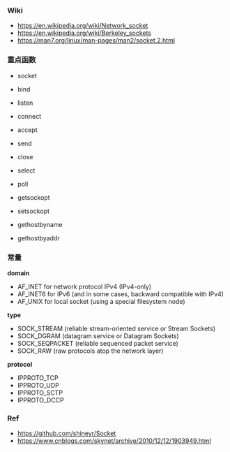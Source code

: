### Wiki
- https://en.wikipedia.org/wiki/Network_socket
- https://en.wikipedia.org/wiki/Berkeley_sockets
- https://man7.org/linux/man-pages/man2/socket.2.html

### 重点函数
- socket
- bind
- listen
- connect
- accept
- send
- close
- select
- poll

- getsockopt
- setsockopt
- gethostbyname
- gethostbyaddr

### 常量
**domain**
- AF_INET for network protocol IPv4 (IPv4-only)
- AF_INET6 for IPv6 (and in some cases, backward compatible with IPv4)
- AF_UNIX for local socket (using a special filesystem node)

**type**
- SOCK_STREAM (reliable stream-oriented service or Stream Sockets)
- SOCK_DGRAM (datagram service or Datagram Sockets)
- SOCK_SEQPACKET (reliable sequenced packet service)
- SOCK_RAW (raw protocols atop the network layer)

**protocol**
- IPPROTO_TCP
- IPPROTO_UDP
- IPPROTO_SCTP
- IPPROTO_DCCP

### Ref
- https://github.com/shineyr/Socket
- https://www.cnblogs.com/skynet/archive/2010/12/12/1903949.html
